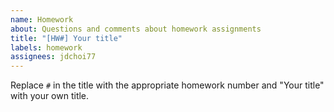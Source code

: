 ```yaml
---
name: Homework
about: Questions and comments about homework assignments
title: "[HW#] Your title"
labels: homework
assignees: jdchoi77
---
```


Replace `#` in the title with the appropriate homework number and "Your title" with your own title.
